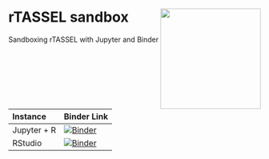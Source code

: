 # rTASSEL sandbox <img src="" align="right" height="200"/>
Sandboxing rTASSEL with Jupyter and Binder

| Instance    | Binder Link |
|:------------|:------------|
| Jupyter + R | [![Binder](https://mybinder.org/badge_logo.svg)](https://mybinder.org/v2/gh/btmonier/rtassel_playground/master?filepath=index.ipynb) |
| RStudio     | [![Binder](https://mybinder.org/badge_logo.svg)](https://mybinder.org/v2/gh/btmonier/rtassel_playground/master?urlpath=rstudio) |
